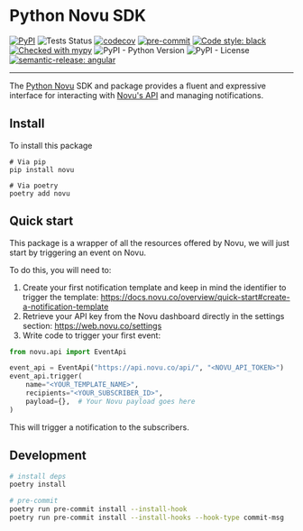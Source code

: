 # Python Novu SDK

[![PyPI](https://img.shields.io/pypi/v/novu?color=blue)](https://pypi.org/project/novu/)
![Tests Status](https://github.com/novuhq/novu-python/actions/workflows/.github/workflows/tests.yml/badge.svg)
[![codecov](https://codecov.io/gh/novuhq/novu-python/branch/main/graph/badge.svg?token=RON7F8QTZX)](https://codecov.io/gh/novuhq/novu-python)
[![pre-commit](https://img.shields.io/badge/pre--commit-enabled-brightgreen?logo=pre-commit&logoColor=white)](https://github.com/pre-commit/pre-commit)
[![Code style: black](https://img.shields.io/badge/code%20style-black-000000.svg)](https://github.com/psf/black)
[![Checked with mypy](http://www.mypy-lang.org/static/mypy_badge.svg)](http://mypy-lang.org/)
![PyPI - Python Version](https://img.shields.io/pypi/pyversions/novu)
![PyPI - License](https://img.shields.io/pypi/l/novu)
[![semantic-release: angular](https://img.shields.io/badge/semantic--release-angular-e10079?logo=semantic-release)](https://github.com/semantic-release/semantic-release)

---

The [Python Novu](https://novu.co) SDK and package provides a fluent and expressive interface for interacting with [Novu's API](https://api.novu.co/api) and managing notifications.

## Install

To install this package

```shell
# Via pip
pip install novu

# Via poetry
poetry add novu
```

## Quick start

This package is a wrapper of all the resources offered by Novu, we will just start by triggering an event on Novu.

To do this, you will need to:

1. Create your first notification template and keep in mind the identifier to trigger the template: https://docs.novu.co/overview/quick-start#create-a-notification-template
2. Retrieve your API key from the Novu dashboard directly in the settings section: https://web.novu.co/settings
3. Write code to trigger your first event:

```python
from novu.api import EventApi

event_api = EventApi("https://api.novu.co/api/", "<NOVU_API_TOKEN>")
event_api.trigger(
    name="<YOUR_TEMPLATE_NAME>",
    recipients="<YOUR_SUBSCRIBER_ID>",
    payload={},  # Your Novu payload goes here
)
```

This will trigger a notification to the subscribers.

## Development

```bash
# install deps
poetry install

# pre-commit
poetry run pre-commit install --install-hook
poetry run pre-commit install --install-hooks --hook-type commit-msg
```
